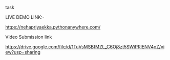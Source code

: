 task

LIVE DEMO LINK:- 

https://nehapriyaekka.pythonanywhere.com/

Video Submission link

https://drive.google.com/file/d/1TuVsMSBfMZL_C6Oj8zt5SWiPRlENV4oZ/view?usp=sharing
